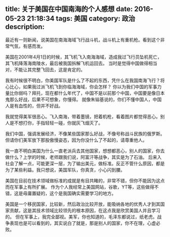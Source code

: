 title: 关于美国在中国南海的个人感想
date: 2016-05-23 21:18:34
tags: 美国
category: 政治
description:
---
最近有一则新闻，说美国在南海海域飞行战斗机，战斗机上有重机枪。看到这个非常气氛，有感而发。

<!--more-->

美国在2001年4月1日的时候，其飞机飞入南海海域，造成我过飞行员坠机死亡，其飞机降落海南陵水，最后被我国拆解飞机运回去。
当时是觉得中国做得相当对，不能让其完整飞回去，这是肯定的。

我有时候很不明白，你美国军队是什么了不起的东西，凭什么在我国南海飞行？将心比心，如果我过派飞机飞到你临海海域，你会怎样？
你以为我们中国的军事力量比你弱吗？拜托，现在都什么年代了，中国不是以前那个中国，中国要是像日本鬼那么好战，后果不可想象，你懂得。
就像朱镕基说的，你们不懂中国人，中国人是有血性的，但并不好战。

我就觉得美军很恶心。飞入南海，带着墨镜，把着机枪，看着图片都觉得恶心。别人是不想打你，手指轻轻一碰，你就灰飞烟灭了。

我们中国，强调发展经济，不像某些国家那么好战，不像号称战斗民族的俄罗斯。但请你们美军放下那股傲慢姿态，因为你没什么了不起的，请尊重他人。

我一直不明白美国为什么一直老派兵去其他国家，想想都恶心，别人的国家，你去做什么？上学的时候，老师跟我们说，阿富汗等战争，其实是为了石油。
后来入社会了解一点，可能更深一层，为了输出美元，做标准。反正不管什么原因，都是为了某些利益。我只想说，美国军队，你真贪，小心闪到腰。

美国在目前在技术领域做标准的成就是有目共睹的，非常不错，但你不能因为这点而在军事上有所扩展。
作为个人我经常上美国网站，谷歌，YT等，这些做得不错，这是毋庸置疑的，这个是我国确实需要学习的地方。

美国是一个移民国家，比较新，然后政治比较开放，能吸纳各地的优秀人才到其国家贡献，这是其技术领域比较领先的根本原因，在这点我是欣赏美国人并且学习的。
但在军事上，我完全鄙视。美军，你也知道的，毛泽东都说过，纸老虎。战争表现也是可以看到的，其实说白了就是，那是别人的国家，你不在理，心虚必败。

